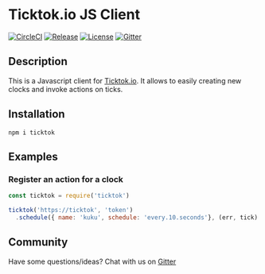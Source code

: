 # Ticktok.io JS Client
[![CircleCI](https://circleci.com/gh/ticktok-io/ticktok.js.svg?style=svg)](https://circleci.com/gh/ticktok-io/ticktok.js)
[![Release](https://img.shields.io/github/release/ticktok-io/ticktok.js.svg)](https://github.com/ticktok-io/ticktok.js/releases/v0.2.1)
[![License](http://img.shields.io/:license-apache2.0-red.svg)](http://doge.mit-license.org)
[![Gitter](https://badges.gitter.im/ticktok-io/community.svg)](https://gitter.im/ticktok-io/community?utm_source=badge&utm_medium=badge&utm_campaign=pr-badge)

## Description
This is a Javascript client for [Ticktok.io](https://ticktok.io). It allows to easily creating new clocks and invoke actions on ticks.

## Installation
```
npm i ticktok
```

## Examples
### Register an action for a clock
```javascript
const ticktok = require('ticktok')

ticktok('https://ticktok', 'token')
  .schedule({ name: 'kuku', schedule: 'every.10.seconds'}, (err, tick) => { console.log('tick') })
```

## Community
Have some questions/ideas? Chat with us on [Gitter](https://gitter.im/ticktok-io/community?utm_source=share-link&utm_medium=link&utm_campaign=share-link)
